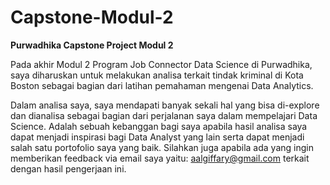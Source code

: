 # Capstone-Modul-2
**Purwadhika Capstone Project Modul 2**

 Pada akhir Modul 2 Program Job Connector Data Science di Purwadhika, saya diharuskan untuk melakukan analisa terkait tindak kriminal di Kota Boston sebagai bagian dari latihan pemahaman mengenai Data Analytics.

 Dalam analisa saya, saya mendapati banyak sekali hal yang bisa di-explore dan dianalisa sebagai bagian dari perjalanan saya dalam mempelajari Data Science. Adalah sebuah kebanggan bagi saya apabila hasil analisa saya dapat menjadi inspirasi bagi Data Analyst yang lain serta dapat menjadi salah satu portofolio saya yang baik. Silahkan juga apabila ada yang ingin memberikan feedback via email saya yaitu: aalgiffary@gmail.com terkait dengan hasil pengerjaan ini. 
